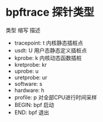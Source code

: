 

# bpftrace 探针类型

类型	缩写	描述
* tracepoint: t 内核静态插桩点
* usdt: U 用户态静态定义插桩点
* kprobe: k 内核动态函数插桩
* kretprobe: kr
* uprobe: u
* uretprobe: ur
* software: s
* hardware: h
* profile: p 对全部CPU进行时间采样
* BEGIN: bpf 启动
* END: bpf 退出



